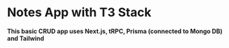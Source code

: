 # Notes App with T3 Stack

**This basic CRUD app uses Next.js, tRPC, Prisma (connected to Mongo DB) and Tailwind**
